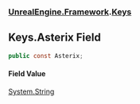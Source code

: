 ### [UnrealEngine.Framework](./UnrealEngine-Framework.md 'UnrealEngine.Framework').[Keys](./UnrealEngine-Framework-Keys.md 'UnrealEngine.Framework.Keys')
## Keys.Asterix Field
  
```csharp
public const Asterix;
```
#### Field Value
[System.String](https://docs.microsoft.com/en-us/dotnet/api/System.String 'System.String')  
